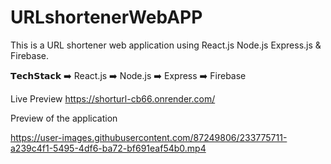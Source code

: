 # URLshortenerWebAPP
This is a URL shortener web application using React.js Node.js Express.js &amp; Firebase.

𝗧𝗲𝗰𝗵𝗦𝘁𝗮𝗰𝗸
➡️ React.js
➡️ Node.js
➡️ Express
➡️ Firebase

Live Preview https://shorturl-cb66.onrender.com/

Preview of the application


https://user-images.githubusercontent.com/87249806/233775711-a239c4f1-5495-4df6-ba72-bf691eaf54b0.mp4

